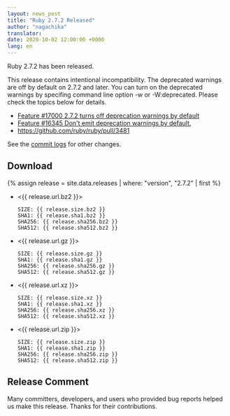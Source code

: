 ```yaml
---
layout: news_post
title: "Ruby 2.7.2 Released"
author: "nagachika"
translator:
date: 2020-10-02 12:00:00 +0000
lang: en
---
```


Ruby 2.7.2 has been released.

This release contains intentional incompatibility. The deprecated warnings are off by default on 2.7.2 and later.
You can turn on the deprecated warnings by specifing command line option -w or -W:deprecated.
Please check the topics below for details.


* [Feature #17000 2.7.2 turns off deprecation warnings by default](https://bugs.ruby-lang.org/issues/17000)
* [Feature #16345 Don't emit deprecation warnings by default.](https://bugs.ruby-lang.org/issues/16345)
* https://github.com/ruby/ruby/pull/3481

See the [commit logs](https://github.com/ruby/ruby/compare/v2_7_1...v2_7_2) for other changes.

## Download

{% assign release = site.data.releases | where: "version", "2.7.2" | first %}

* <{{ release.url.bz2 }}>

      SIZE: {{ release.size.bz2 }}
      SHA1: {{ release.sha1.bz2 }}
      SHA256: {{ release.sha256.bz2 }}
      SHA512: {{ release.sha512.bz2 }}

* <{{ release.url.gz }}>

      SIZE: {{ release.size.gz }}
      SHA1: {{ release.sha1.gz }}
      SHA256: {{ release.sha256.gz }}
      SHA512: {{ release.sha512.gz }}

* <{{ release.url.xz }}>

      SIZE: {{ release.size.xz }}
      SHA1: {{ release.sha1.xz }}
      SHA256: {{ release.sha256.xz }}
      SHA512: {{ release.sha512.xz }}

* <{{ release.url.zip }}>

      SIZE: {{ release.size.zip }}
      SHA1: {{ release.sha1.zip }}
      SHA256: {{ release.sha256.zip }}
      SHA512: {{ release.sha512.zip }}

## Release Comment

Many committers, developers, and users who provided bug reports helped us make this release.
Thanks for their contributions.
